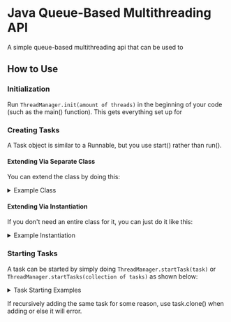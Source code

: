 # Java Queue-Based Multithreading API
 A simple queue-based multithreading api that can be used to 
 
## How to Use

### Initialization
Run `ThreadManager.init(amount of threads)` in the beginning of your code (such as the main() function). This gets everything set up for 

### Creating Tasks
A Task object is similar to a Runnable, but you use start() rather than run(). 

#### Extending Via Separate Class
You can extend the class by doing this:
<details>
<summary>Example Class</summary>

```java
public class ExampleTask extends Task {
    @Override
    public void start() {
        // code here   
    }
}
```
</details>

#### Extending Via Instantiation
If you don't need an entire class for it, you can just do it like this: 

<details>
<summary>Example Instantiation</summary>

```java
Task task = new Task() {
    @Override
    public void start() {
        // code here
    }
};
```
</details>

### Starting Tasks
A task can be started by simply doing `ThreadManager.startTask(task)` or `ThreadManager.startTasks(collection of tasks)` as shown below:

<details>
<summary>Task Starting Examples</summary>

```java 
// Somewhere during startup
ThreadManager.init();

// --------------------------------

// Using ExampleTask from earlier and startTask()
Task task = new ExampleTask();

ThreadManager.startTask(task);
    
// --------------------------------

// Using the other method of Task extension and a List of Tasks
List<Task> tasks = new ArrayList<>();

for(int i = 0; i < 1000; i++) {
    tasks.add(new Task() {
        @Override
        public void start() {
            for(int i2 = 0; i2 < 100; i2++) {
                System.out.println(String.format("%s from task %s in thread %s", i2, i, this.parent.getName()));
            }
        }
    });
}

ThreadManager.startTasks(tasks);
```
</details>

If recursively adding the same task for some reason, use task.clone() when adding or else it will error.
